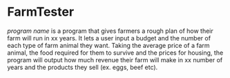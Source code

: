 # FarmTester
*program name* is a program that gives farmers a rough plan of how their farm will run in xx years. It lets a user input a budget and the number of each type of farm animal they want. Taking the average price of a farm animal, the food required for them to survive and the prices for housing, the program will output how much revenue their farm will make in xx number of years and the products they sell (ex. eggs, beef etc). 

